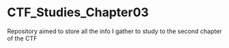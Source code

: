 # CTF_Studies_Chapter03
Repository aimed to store all the info I gather to study to the second chapter of the CTF
